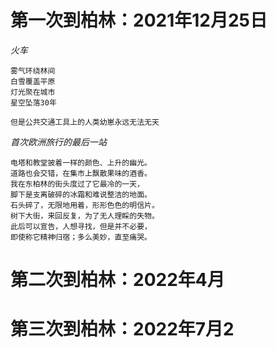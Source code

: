 # 第一次到柏林：2021年12月25日
*火车*
```
雾气环绕林间
白雪覆盖平原
灯光聚在城市
星空坠落30年

但是公共交通工具上的人类幼崽永远无法无天
```

*首次欧洲旅行的最后一站*
```
电塔和教堂披着一样的颜色、上升的幽光。
道路也会交错，在集市上飘散果味的酒香。
我在东柏林的街头度过了它最冷的一天，
脚下是支离破碎的冰霜和难说整洁的地面。
石头碎了，无限地用着，形形色色的明信片。
树下大街，来回反复，为了无人理睬的失物。
此后可以宣告，人想寻找，但是并不必要，
即使称它精神归宿；多么美妙，直至痛哭。
```


# 第二次到柏林：2022年4月





# 第三次到柏林：2022年7月2